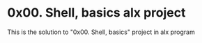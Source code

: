 # 0x00. Shell, basics alx project

This is the solution to "0x00. Shell, basics" project in alx program
